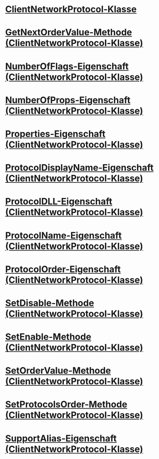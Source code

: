 # [ClientNetworkProtocol-Klasse](clientnetworkprotocol-class.md)
# [GetNextOrderValue-Methode (ClientNetworkProtocol-Klasse)](getnextordervalue-method-clientnetworkprotocol-class.md)
# [NumberOfFlags-Eigenschaft (ClientNetworkProtocol-Klasse)](numberofflags-property-clientnetworkprotocol-class.md)
# [NumberOfProps-Eigenschaft (ClientNetworkProtocol-Klasse)](numberofprops-property-clientnetworkprotocol-class.md)
# [Properties-Eigenschaft (ClientNetworkProtocol-Klasse)](properties-property-clientnetworkprotocol-class.md)
# [ProtocolDisplayName-Eigenschaft (ClientNetworkProtocol-Klasse)](protocoldisplayname-property-clientnetworkprotocol-class.md)
# [ProtocolDLL-Eigenschaft (ClientNetworkProtocol-Klasse)](protocoldll-property-clientnetworkprotocol-class.md)
# [ProtocolName-Eigenschaft (ClientNetworkProtocol-Klasse)](protocolname-property-clientnetworkprotocol-class.md)
# [ProtocolOrder-Eigenschaft (ClientNetworkProtocol-Klasse)](protocolorder-property-clientnetworkprotocol-class.md)
# [SetDisable-Methode (ClientNetworkProtocol-Klasse)](setdisable-method-clientnetworkprotocol-class.md)
# [SetEnable-Methode (ClientNetworkProtocol-Klasse)](setenable-method-clientnetworkprotocol-class.md)
# [SetOrderValue-Methode (ClientNetworkProtocol-Klasse)](setordervalue-method-clientnetworkprotocol-class.md)
# [SetProtocolsOrder-Methode (ClientNetworkProtocol-Klasse)](setprotocolsorder-method-clientnetworkprotocol-class.md)
# [SupportAlias-Eigenschaft (ClientNetworkProtocol-Klasse)](supportalias-property-clientnetworkprotocol-class.md)
